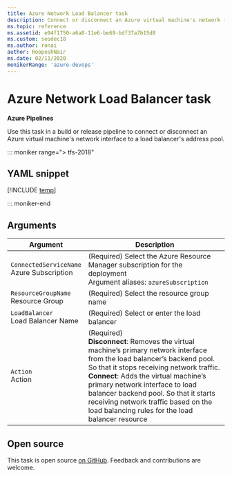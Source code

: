 ```yaml
---
title: Azure Network Load Balancer task
description: Connect or disconnect an Azure virtual machine's network interface to a load balancer's address pool
ms.topic: reference
ms.assetid: e94f1750-a6a8-11e6-be69-bdf37a7b15d8
ms.custom: seodec18
ms.author: ronai
author: RoopeshNair
ms.date: 02/11/2020
monikerRange: 'azure-devops'
---
```


# Azure Network Load Balancer task

**Azure Pipelines**

Use this task in a build or release pipeline to connect or disconnect an Azure virtual machine's network interface to a load balancer's address pool.

::: moniker range="> tfs-2018"

## YAML snippet

[!INCLUDE [temp](../includes/yaml/AzureNLBManagementV1.md)]

::: moniker-end

## Arguments

|Argument|Description|
|--- |--- |
|`ConnectedServiceName`<br/>Azure Subscription|(Required) Select the Azure Resource Manager subscription for the deployment <br/>Argument aliases: `azureSubscription`|
|`ResourceGroupName`<br/>Resource Group|(Required) Select the resource group name|
|`LoadBalancer`<br/>Load Balancer Name|(Required) Select or enter the load balancer|
|`Action`<br/>Action|(Required) <br/> **Disconnect**: Removes the virtual machine’s primary network interface from the load balancer’s backend pool. So that it stops receiving network traffic. <br/>**Connect**: Adds the virtual machine’s primary network interface to load balancer backend pool. So that it starts receiving network traffic based on the load balancing rules for the load balancer resource|

## Open source

This task is open source [on GitHub](https://github.com/Microsoft/azure-pipelines-tasks). Feedback and contributions are welcome.
